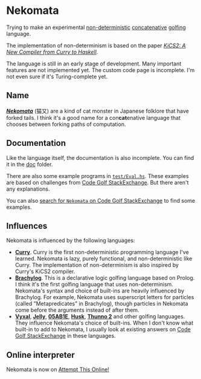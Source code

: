 # Nekomata

Trying to make an experimental [non-deterministic](https://en.wikipedia.org/wiki/Nondeterministic_programming) [concatenative](https://en.wikipedia.org/wiki/Concatenative_programming_language) [golfing](https://en.wikipedia.org/wiki/Code_golf) language.

The implementation of non-determinism is based on the paper [*KiCS2: A New Compiler from Curry to Haskell*](https://www.informatik.uni-kiel.de/~mh/papers/WFLP11_KiCS2.pdf).

The language is still in an early stage of development. Many important features are not implemented yet. The custom code page is incomplete. I'm not even sure if it's Turing-complete yet.

## Name

[***Nekomata***](https://en.wikipedia.org/wiki/Nekomata) (猫又) are a kind of cat monster in Japanese folklore that have forked tails. I think it's a good name for a con**cat**enative language that chooses between forking paths of computation.

## Documentation

Like the language itself, the documentation is also incomplete. You can find it in the [doc](doc) folder.

There are also some example programs in [`test/Eval.hs`](test/Eval.hs). These examples are based on challenges from [Code Golf StackExchange](https://codegolf.stackexchange.com/). But there aren't any explanations.

You can also [search for `Nekomata` on Code Golf StackExchange](https://codegolf.stackexchange.com/search?q=Nekomata) to find some examples.

## Influences

Nekomata is influenced by the following languages:

- [**Curry**](https://curry.pages.ps.informatik.uni-kiel.de/curry-lang.org/). Curry is the first non-deterministic programming language I've learned. Nekomata is lazy, purely functional, and non-deterministic like Curry. The implementation of non-determinism is also inspired by Curry's KiCS2 compiler.
- [**Brachylog**](https://github.com/JCumin/Brachylog). This is a declarative logic golfing language based on Prolog. I think it's the first golfing language that uses non-determinism. Nekomata's syntax and choice of built-ins are heavily influenced by Brachylog. For example, Nekomata uses superscript letters for particles (called "Metapredicates" in Brachylog), though particles in Nekomata come before the arguments instead of after them.
- [**Vyxal**](https://github.com/Vyxal/Vyxal), [**Jelly**](https://github.com/DennisMitchell/jellylanguage), [**05AB1E**](https://github.com/Adriandmen/05AB1E), [**Husk**](https://github.com/barbuz/Husk), [**Thunno 2**](https://github.com/Thunno/Thunno2) and other golfing languages. They influence Nekomata's choice of built-ins. When I don't know what built-in to add to Nekomata, I usually look at existing answers on [Code Golf StackExchange](https://codegolf.stackexchange.com/) in these languages.

## Online interpreter

Nekomata is now on [Attempt This Online!](https://ato.pxeger.com/run?1=m70iLzU7PzexJHHBgqWlJWm6FguWFCclF8M4UBoA)
